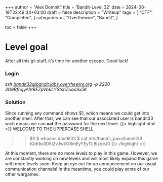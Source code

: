 +++
author = "Alex Domnit"
title = 'Bandit-Level 32'
date = 2024-08-18T22:49:34+03:00
draft = false
description = "Writeup"
tags = [
    "CTF",
    "Completed",
]
categories = [
    "Overthewire",
    "Bandit",
]

toc = false
+++

# Level goal
After all this git stuff, it’s time for another escape. Good luck!

### Login
*ssh bandit32@bandit.labs.overthewire.org -p 2220*\
*3O9RfhqyAlVBEZpVb6LYStshZoqoSx5K*

### Solution
Since running any command shows $1, which means we could get into another shell. After that, we can see that our associated user is bandit33 wich means we can **cat** the password for the next level.
{{< highlight html >}}
WELCOME TO THE UPPERCASE SHELL
>> $0
$ whoami
bandit33
$ cat /etc/bandit_pass/bandit33
tQdtbs5D5i2vJwkO8mEyYEyTL8izoeJ0
{{< /highlight >}}

At this moment, there are no more levels to play in this game. However, we are constantly working
on new levels and will most likely expand this game with more levels soon.
Keep an eye out for an announcement on our usual communication channels!
In the meantime, you could play some of our other wargames.

